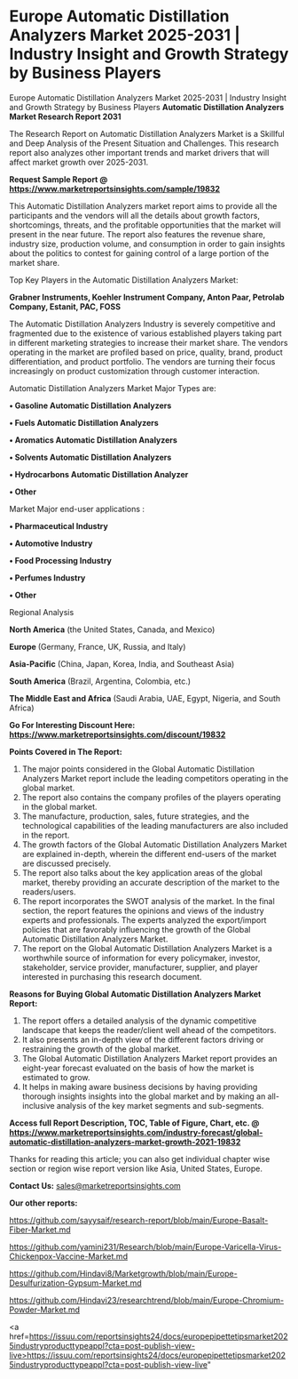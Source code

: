 # Europe Automatic Distillation Analyzers Market 2025-2031 | Industry Insight and Growth Strategy by Business Players
 Europe Automatic Distillation Analyzers Market 2025-2031 | Industry Insight and Growth Strategy by Business Players
<strong>Automatic Distillation Analyzers Market Research Report 2031</strong>

The Research Report on Automatic Distillation Analyzers Market is a Skillful and Deep Analysis of the Present Situation and Challenges. This research report also analyzes other important trends and market drivers that will affect market growth over 2025-2031.

<strong>Request Sample Report @ <a href=https://www.marketreportsinsights.com/sample/19832>https://www.marketreportsinsights.com/sample/19832</a></strong>

This Automatic Distillation Analyzers market report aims to provide all the participants and the vendors will all the details about growth factors, shortcomings, threats, and the profitable opportunities that the market will present in the near future. The report also features the revenue share, industry size, production volume, and consumption in order to gain insights about the politics to contest for gaining control of a large portion of the market share.

Top Key Players in the Automatic Distillation Analyzers Market:

<strong>Grabner Instruments, Koehler Instrument Company, Anton Paar, Petrolab Company, Estanit, PAC, FOSS</strong>

The Automatic Distillation Analyzers Industry is severely competitive and fragmented due to the existence of various established players taking part in different marketing strategies to increase their market share. The vendors operating in the market are profiled based on price, quality, brand, product differentiation, and product portfolio. The vendors are turning their focus increasingly on product customization through customer interaction.

Automatic Distillation Analyzers Market Major Types are:

<strong>• Gasoline Automatic Distillation Analyzers

• Fuels Automatic Distillation Analyzers

• Aromatics Automatic Distillation Analyzers

• Solvents Automatic Distillation Analyzers

• Hydrocarbons Automatic Distillation Analyzer

• Other</strong>

Market Major end-user applications :

<strong>• Pharmaceutical Industry

• Automotive Industry

• Food Processing Industry

• Perfumes Industry

• Other</strong>

Regional Analysis

</u><strong><b>North America</b></strong> (the United States, Canada, and Mexico)

<strong><b>Europe </b></strong>(Germany, France, UK, Russia, and Italy)

<strong><b>Asia-Pacific</b></strong> (China, Japan, Korea, India, and Southeast Asia)

<strong><b>South America</b></strong> (Brazil, Argentina, Colombia, etc.)

<strong><b>The Middle East and Africa</b></strong> (Saudi Arabia, UAE, Egypt, Nigeria, and South Africa)

<strong>Go For Interesting Discount Here: <a href=https://www.marketreportsinsights.com/discount/19832>https://www.marketreportsinsights.com/discount/19832</a></strong>

<strong>Points Covered in The Report:</strong>
<ol>
  <li>The major points considered in the Global Automatic Distillation Analyzers Market report include the leading competitors operating in the global market.</li>
  <li>The report also contains the company profiles of the players operating in the global market.</li>
  <li>The manufacture, production, sales, future strategies, and the technological capabilities of the leading manufacturers are also included in the report.</li>
  <li>The growth factors of the Global Automatic Distillation Analyzers Market are explained in-depth, wherein the different end-users of the market are discussed precisely.</li>
  <li>The report also talks about the key application areas of the global market, thereby providing an accurate description of the market to the readers/users.</li>
  <li>The report incorporates the SWOT analysis of the market. In the final section, the report features the opinions and views of the industry experts and professionals. The experts analyzed the export/import policies that are favorably influencing the growth of the Global Automatic Distillation Analyzers Market.</li>
  <li>The report on the Global Automatic Distillation Analyzers Market is a worthwhile source of information for every policymaker, investor, stakeholder, service provider, manufacturer, supplier, and player interested in purchasing this research document.</li>
</ol>
<strong>Reasons for Buying Global Automatic Distillation Analyzers Market Report:</strong>

<ol>
  <li>The report offers a detailed analysis of the dynamic competitive landscape that keeps the reader/client well ahead of the competitors.</li>
  <li>It also presents an in-depth view of the different factors driving or restraining the growth of the global market.</li>
  <li>The Global Automatic Distillation Analyzers Market report provides an eight-year forecast evaluated on the basis of how the market is estimated to grow.</li>
  <li>It helps in making aware business decisions by having providing thorough insights insights into the global market and by making an all-inclusive analysis of the key market segments and sub-segments.</li>
</ol>
<strong>Access full Report Description, TOC, Table of Figure, Chart, etc. @ <a href=https://www.marketreportsinsights.com/industry-forecast/global-automatic-distillation-analyzers-market-growth-2021-19832>https://www.marketreportsinsights.com/industry-forecast/global-automatic-distillation-analyzers-market-growth-2021-19832</a></strong>


Thanks for reading this article; you can also get individual chapter wise section or region wise report version like Asia, United States, Europe.

<strong>Contact Us:</strong>
sales@marketreportsinsights.com

<strong>Our other reports:</strong>

<a href=https://github.com/sayysaif/research-report/blob/main/Europe-Basalt-Fiber-Market.md>https://github.com/sayysaif/research-report/blob/main/Europe-Basalt-Fiber-Market.md</a>

<a href=https://github.com/yamini231/Research/blob/main/Europe-Varicella-Virus-Chickenpox-Vaccine-Market.md>https://github.com/yamini231/Research/blob/main/Europe-Varicella-Virus-Chickenpox-Vaccine-Market.md</a>

<a href=https://github.com/Hindavi8/Marketgrowth/blob/main/Europe-Desulfurization-Gypsum-Market.md>https://github.com/Hindavi8/Marketgrowth/blob/main/Europe-Desulfurization-Gypsum-Market.md</a>

<a href=https://github.com/Hindavi23/researchtrend/blob/main/Europe-Chromium-Powder-Market.md>https://github.com/Hindavi23/researchtrend/blob/main/Europe-Chromium-Powder-Market.md</a>

<a href=https://issuu.com/reportsinsights24/docs/europepipettetipsmarket2025industryproducttypeappl?cta=post-publish-view-live>https://issuu.com/reportsinsights24/docs/europepipettetipsmarket2025industryproducttypeappl?cta=post-publish-view-live</a>"
